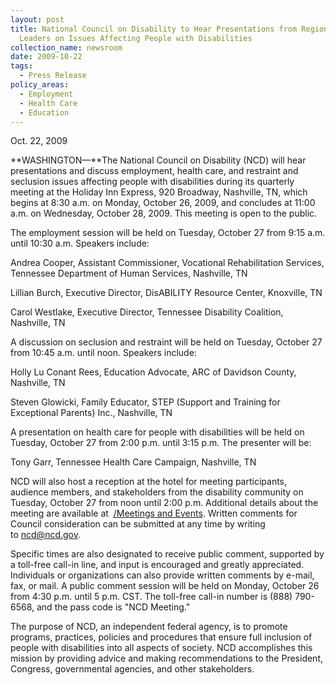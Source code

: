 ```yaml
---
layout: post
title: National Council on Disability to Hear Presentations from Regional
  Leaders on Issues Affecting People with Disabilities
collection_name: newsroom
date: 2009-10-22
tags:
  - Press Release
policy_areas:
  - Employment
  - Health Care
  - Education
---
```


O﻿ct. 22, 2009

**WASHINGTON—**The National Council on Disability (NCD) will hear presentations and discuss employment, health care, and restraint and seclusion issues affecting people with disabilities during its quarterly meeting at the Holiday Inn Express, 920 Broadway, Nashville, TN, which begins at 8:30 a.m. on Monday, October 26, 2009, and concludes at 11:00 a.m. on Wednesday, October 28, 2009. This meeting is open to the public.

The employment session will be held on Tuesday, October 27 from 9:15 a.m. until 10:30 a.m. Speakers include:

Andrea Cooper, Assistant Commissioner, Vocational Rehabilitation Services, Tennessee Department of Human Services, Nashville, TN

Lillian Burch, Executive Director, DisABILITY Resource Center, Knoxville, TN

Carol Westlake, Executive Director, Tennessee Disability Coalition, Nashville, TN

A discussion on seclusion and restraint will be held on Tuesday, October 27 from 10:45 a.m. until noon. Speakers include:

Holly Lu Conant Rees, Education Advocate, ARC of Davidson County, Nashville, TN

Steven Glowicki, Family Educator, STEP (Support and Training for Exceptional Parents) Inc., Nashville, TN

A presentation on health care for people with disabilities will be held on Tuesday, October 27 from 2:00 p.m. until 3:15 p.m. The presenter will be:

Tony Garr, Tennessee Health Care Campaign, Nashville, TN

NCD will also host a reception at the hotel for meeting participants, audience members, and stakeholders from the disability community on Tuesday, October 27 from noon until 2:00 p.m. Additional details about the meeting are available at  [/Meetings and Events](https://ncd.gov/events/). Written comments for Council consideration can be submitted at any time by writing to [ncd@ncd.gov](mailto:ncd@ncd.gov).

Specific times are also designated to receive public comment, supported by a toll-free call-in line, and input is encouraged and greatly appreciated. Individuals or organizations can also provide written comments by e-mail, fax, or mail. A public comment session will be held on Monday, October 26 from 4:30 p.m. until 5 p.m. CST. The toll-free call-in number is (888) 790-6568, and the pass code is "NCD Meeting."

The purpose of NCD, an independent federal agency, is to promote programs, practices, policies and procedures that ensure full inclusion of people with disabilities into all aspects of society. NCD accomplishes this mission by providing advice and making recommendations to the President, Congress, governmental agencies, and other stakeholders.
